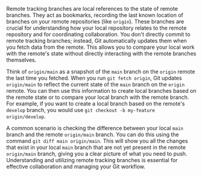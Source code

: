 Remote tracking branches are local references to the state of remote branches. They act as bookmarks, recording the last known location of branches on your remote repositories (like `origin`). These branches are crucial for understanding how your local repository relates to the remote repository and for coordinating collaboration. You don't directly commit to remote tracking branches; instead, Git automatically updates them when you fetch data from the remote. This allows you to compare your local work with the remote's state without directly interacting with the remote branches themselves.

Think of `origin/main` as a snapshot of the `main` branch on the `origin` remote the last time you fetched. When you run `git fetch origin`, Git updates `origin/main` to reflect the current state of the `main` branch on the `origin` remote. You can then use this information to create local branches based on the remote state or to compare your local branch with the remote branch. For example, if you want to create a local branch based on the remote's `develop` branch, you would use `git checkout -b my-feature origin/develop`.

A common scenario is checking the difference between your local `main` branch and the remote `origin/main` branch. You can do this using the command `git diff main origin/main`. This will show you all the changes that exist in your local `main` branch that are not yet present in the remote `origin/main` branch, giving you a clear picture of what you need to push. Understanding and utilizing remote tracking branches is essential for effective collaboration and managing your Git workflow.